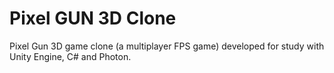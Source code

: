 # Pixel GUN 3D Clone

Pixel Gun 3D game clone (a multiplayer FPS game) developed for study with Unity Engine, C# and Photon.
